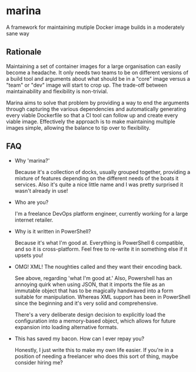 # marina
A framework for maintaining mutiple Docker image builds in a moderately sane way

## Rationale
Maintaining a set of container images for a large organisation can easily become
a headache. It only needs two teams to be on different versions of a build tool and
arguments about what should be in a "core" image versus a "team" or "dev" image will
start to crop up. The trade-off between maintainability and flexibility is non-trivial.

Marina aims to solve that problem by providing a way to end the arguments through capturing
the various dependencies and automatically generating every viable Dockerfile so that a CI
tool can follow up and create every viable image. Effectively the approach is to make
maintaining multiple images simple, allowing the balance to tip over to flexibility.

## FAQ
* Why 'marina?'

  Because it's a collection of docks, usually grouped together, providing a mixture of features
  depending on the different needs of the boats it services. Also it's quite a nice little name
  and I was pretty surprised it wasn't already in use!

* Who are you?

  I'm a freelance DevOps platform engineer, currently working for a large internet retailer.
 
* Why is it written in PowerShell?

  Because it's what I'm good at. Everything is PowerShell 6 compatible, and so it is
  cross-platform. Feel free to re-write it in something else if it upsets you!
  
* OMG! XML! The noughties called and they want their encoding back.

  See above, regarding 'what I'm good at.' Also, Powershell has an annoying quirk when using
  JSON, that it imports the file as an immutable object that has to be magically handwaved into
  a form suitable for manipulation. Whereas XML support has been in PowerShell since the beginning
  and it's very solid and comprehensive.
  
  There's a very deliberate design decision to explicitly load the configuration into a memory-based
  object, which allows for future expansion into loading alternative formats.
  
* This has saved my bacon. How can I ever repay you?

  Honestly, I just write this to make my own life easier. If you're in a position of needing
  a freelancer who does this sort of thing, maybe consider hiring me?
  
